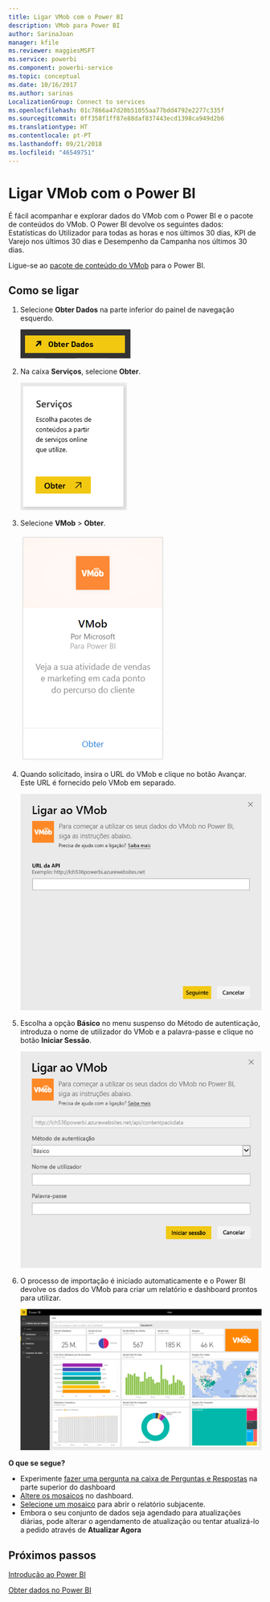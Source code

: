 ```yaml
---
title: Ligar VMob com o Power BI
description: VMob para Power BI
author: SarinaJoan
manager: kfile
ms.reviewer: maggiesMSFT
ms.service: powerbi
ms.component: powerbi-service
ms.topic: conceptual
ms.date: 10/16/2017
ms.author: sarinas
LocalizationGroup: Connect to services
ms.openlocfilehash: 01c7866a47d20b51055aa77bdd4792e2277c335f
ms.sourcegitcommit: 0ff358f1ff87e88daf837443ecd1398ca949d2b6
ms.translationtype: HT
ms.contentlocale: pt-PT
ms.lasthandoff: 09/21/2018
ms.locfileid: "46549751"
---
```

# <a name="connect-to-vmob-with-power-bi"></a>Ligar VMob com o Power BI
É fácil acompanhar e explorar dados do VMob com o Power BI e o pacote de conteúdos do VMob. O Power BI devolve os seguintes dados: Estatísticas do Utilizador para todas as horas e nos últimos 30 dias, KPI de Varejo nos últimos 30 dias e Desempenho da Campanha nos últimos 30 dias.

Ligue-se ao [pacote de conteúdo do VMob](https://app.powerbi.com/getdata/services/vmob) para o Power BI.

## <a name="how-to-connect"></a>Como se ligar
1. Selecione **Obter Dados** na parte inferior do painel de navegação esquerdo.
   
    ![](media/service-connect-to-vmob/getdata.png)
2. Na caixa **Serviços**, selecione **Obter**.
   
   ![](media/service-connect-to-vmob/services.png)
3. Selecione **VMob** \> **Obter**.
   
   ![](media/service-connect-to-vmob/vmob.png)
4. Quando solicitado, insira o URL do VMob e clique no botão Avançar. Este URL é fornecido pelo VMob em separado.
   
    ![](media/service-connect-to-vmob/params.png)
5. Escolha a opção **Básico** no menu suspenso do Método de autenticação, introduza o nome de utilizador do VMob e a palavra-passe e clique no botão **Iniciar Sessão**.
   
    ![](media/service-connect-to-vmob/creds.png)
6. O processo de importação é iniciado automaticamente e o Power BI devolve os dados do VMob para criar um relatório e dashboard prontos para utilizar.
   
   ![](media/service-connect-to-vmob/dashboard2.png)

**O que se segue?**

* Experimente [fazer uma pergunta na caixa de Perguntas e Respostas](consumer/end-user-q-and-a.md) na parte superior do dashboard
* [Altere os mosaicos](service-dashboard-edit-tile.md) no dashboard.
* [Selecione um mosaico](consumer/end-user-tiles.md) para abrir o relatório subjacente.
* Embora o seu conjunto de dados seja agendado para atualizações diárias, pode alterar o agendamento de atualização ou tentar atualizá-lo a pedido através de **Atualizar Agora**

## <a name="next-steps"></a>Próximos passos
[Introdução ao Power BI](service-get-started.md)

[Obter dados no Power BI](service-get-data.md)


